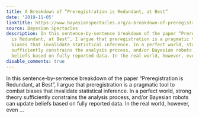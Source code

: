 ```yaml
---
title: A Breakdown of “Preregistration is Redundant, at Best”
date: '2019-11-05'
linkTitle: https://www.bayesianspectacles.org/a-breakdown-of-preregistration-is-redundant-at-best/
source: Bayesian Spectacles
description: In this sentence-by-sentence breakdown of the paper “Preregistration
  is Redundant, at Best”, I argue that preregistration is a pragmatic tool to combat
  biases that invalidate statistical inference. In a perfect world, strong theory
  sufficiently constrains the analysis process, and/or Bayesian robots can update
  beliefs based on fully reported data. In the real world, however, even ...
disable_comments: true
---
```

In this sentence-by-sentence breakdown of the paper “Preregistration is Redundant, at Best”, I argue that preregistration is a pragmatic tool to combat biases that invalidate statistical inference. In a perfect world, strong theory sufficiently constrains the analysis process, and/or Bayesian robots can update beliefs based on fully reported data. In the real world, however, even ...